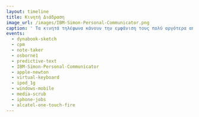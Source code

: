 ```yaml
---
layout: timeline 
title: Κινητή Διάδραση
image_url: /images/IBM-Simon-Personal-Communicator.png
caption: ' Τα κινητά τηλέφωνα κάνουν την εμφάνιση τους πολύ αργότερα από την εμφάνιση του υπολογιστή και επιδιώκουν να αφομοιώσουν αρκετά απο τα χαρακτηριστικά του ξεφεύγοντας από το πλαίσιο της επικοινωνίας.Μαζί με την εμφάνιση τους έχουμε και την πρώτη ευρεία εξάπλωση και χρήση της διάδρασης μέσω της οθόνης αφής, ενώ παράλληλα σχεδιάζονται νέα λειτουργικά συστήματα προσαρμοσμένα στις απαιτήσεις τους '
events:
  - dynabook-sketch 
  - cpm
  - note-taker
  - osborne1 
  - predictive-text 
  - IBM-Simon-Personal-Communicator 
  - apple-newton 
  - virtual-keyboard 
  - ipod_1g
  - windows-mobile 
  - media-scrub
  - iphone-jobs
  - alcatel-one-touch-fire
---
```


